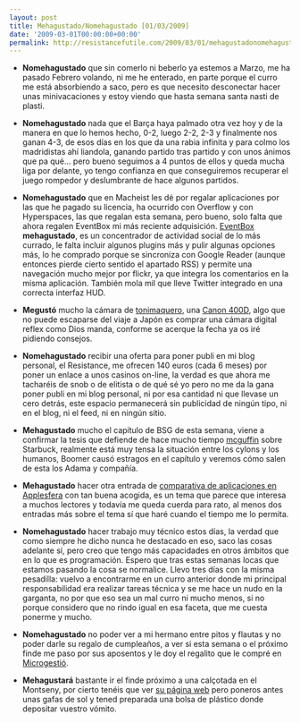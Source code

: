 ```yaml
---
layout: post
title: Mehagustado/Nomehagustado [01/03/2009]
date: '2009-03-01T00:00:00+00:00'
permalink: http://resistancefutile.com/2009/03/01/mehagustadonomehagustado-01032009/
---
```

- <strong>Nomehagustado</strong> que sin comerlo ni beberlo ya estemos a Marzo, me ha pasado Febrero volando, ni me he enterado, en parte porque el curro me está absorbiendo a saco, pero es que necesito desconectar hacer unas minivacaciones y estoy viendo que hasta semana santa nasti de plasti. 

- <strong>Nomehagustado</strong> nada que el Barça haya palmado otra vez hoy y de la manera en que lo hemos hecho, 0-2, luego 2-2, 2-3 y finalmente nos ganan 4-3, de esos días en los que da una rabia infinita y para colmo los madridistas ahí liandola, ganando partido tras partido y con unos ánimos que pa qué... pero bueno seguimos a 4 puntos de ellos y queda mucha liga por delante, yo tengo confianza en que conseguiremos recuperar el juego rompedor y deslumbrante de hace algunos partidos.

- <strong>Nomehagustado</strong> que en Macheist les dé por regalar aplicaciones por las que he pagado su licencia, ha ocurrido con Overflow y con Hyperspaces, las que regalan esta semana, pero bueno, solo falta que ahora regalen EventBox mi más reciente adquisición. <a href="http://thecosmicmachine.com/">EventBox</a> <strong>mehagustado</strong>, es un concentrador de actividad social de lo más currado, le falta incluir algunos plugins más y pulir algunas opciones más, lo he comprado porque se sincroniza con Google Reader (aunque entonces pierde cierto sentido el apartado RSS) y permite una navegación mucho mejor por flickr, ya que integra los comentarios en la misma aplicación. También mola mil que lleve Twitter integrado en una correcta interfaz HUD.

- <strong>Megustó</strong> mucho la cámara de <a href="http://www.genbeta.com/autor/tonic">tonimaquero</a>, una <a href="http://www.canon.es/For_Home/Product_Finder/Cameras/Digital_SLR/EOS_400D/index.asp">Canon 400D</a>, algo que no puede escaparse del viaje a Japón es comprar una cámara digital reflex como Dios manda, conforme se acerque la fecha ya os iré pidiendo consejos.

- <strong>Nomehagustado</strong> recibir una oferta para poner publi en mi blog personal, el Resistance, me ofrecen 140 euros (cada 6 meses) por poner un enlace a unos casinos on-line, la verdad es que ahora me tacharéis de snob o de elitista o de qué sé yo pero no me da la gana poner publi en mi blog personal, ni por  esa cantidad ni que llevase un cero detrás, este espacio permanecerá sin publicidad de ningún tipo, ni en el blog, ni el feed, ni en ningún sitio.

- <strong>Mehagustado</strong> mucho el capítulo de BSG de esta semana, viene a confirmar la tesis que defiende de hace mucho tiempo <a href="http://mrmacguffin.blogspot.com/">mcguffin</a> sobre Starbuck, realmente está muy tensa la situación entre los cylons y los humanos, Boomer causó estragos en el capítulo y veremos cómo salen de esta los Adama y compañía.

- <strong>Mehagustado</strong> hacer otra entrada de <a href="http://www.applesfera.com/mac-os/comparativa-de-aplicaciones-recolectoras-de-notas-ii-shovebox-y-evernote">comparativa de aplicaciones en Applesfera</a> con tan buena acogida, es un tema que parece que interesa a muchos lectores y todavía me queda cuerda para rato, al menos dos entradas más sobre el tema sí que haré cuando el tiempo me lo permita.

- <strong>Nomehagustado</strong> hacer trabajo muy técnico estos días, la verdad que como siempre he dicho nunca he destacado en eso, saco las cosas adelante sí, pero creo que tengo más capacidades en otros ámbitos que en lo que es programación. Espero que tras estas semanas locas que estamos pasando la cosa se normalice. Llevo tres días con la misma pesadilla: vuelvo a encontrarme en un curro anterior donde mi principal responsabilidad era realizar tareas técnica y se me hace un nudo en la garganta, no por que eso sea un mal curro ni mucho menos, si no porque considero que no rindo igual en esa faceta, que me cuesta ponerme y mucho.

- <strong>Nomehagustado</strong> no poder ver a mi hermano entre pitos y flautas y no poder darle su regalo de cumpleaños, a ver si esta semana o el próximo finde me paso por sus aposentos y le doy el regalito que le compré en <a href="http://www.microgestio.es/">Microgestió</a>.

- <strong>Mehagustará</strong> bastante ir el finde próximo a una calçotada en el Montseny, por cierto tenéis que ver <a href="http://lacasadelbosc.com/">su página web</a> pero poneros antes unas gafas de sol y tened preparada una bolsa de plástico donde depositar vuestro vómito. 
